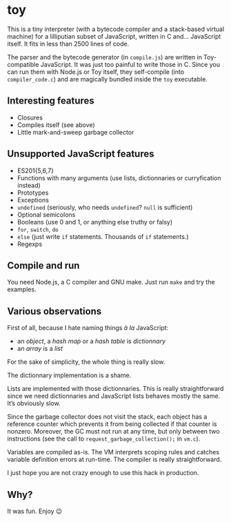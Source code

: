 # toy

This is a tiny interpreter (with a bytecode compiler and a stack-based
virtual machine) for a lilliputian subset of JavaScript, written in C
and... JavaScript itself. It fits in less than 2500 lines of code.

The parser and the bytecode generator (in `compile.js`) are written in
Toy-compatible JavaScript. It was just too painful to write those in
C.  Since you can run them with Node.js or Toy itself, they
self-compile (into `compiler_code.c`) and are magically bundled inside
the `toy` executable.

## Interesting features

- Closures
- Compiles itself (see above)
- Little mark-and-sweep garbage collector

## Unsupported JavaScript features

- ES201{5,6,7}
- Functions with many arguments (use lists, dictionnaries or
  curryfication instead)
- Prototypes
- Exceptions
- `undefined` (seriously, who needs `undefined`? `null` is sufficient)
- Optional semicolons
- Booleans (use 0 and 1, or anything else truthy or falsy)
- `for`, `switch`, `do`
- `else` (just write `if` statements. Thousands of `if` statements.)
- Regexps

## Compile and run

You need Node.js, a C compiler and GNU make. Just run `make` and try
the examples.

## Various observations

First of all, because I hate naming things _à la_ JavaScript:

  - an _object_, a _hash map_ or a _hash table_ is _dictionnary_
  - an _array_ is a _list_

For the sake of simplicity, the whole thing is really slow.

The dictionnary implementation is a shame.

Lists are implemented with those dictionnaries. This is really
straightforward since we need dictionnaries and JavaScript lists
behaves mostly the same. It’s obviously slow.

Since the garbage collector does not visit the stack, each object has
a reference counter which prevents it from being collected if that
counter is nonzero. Moreover, the GC must not run at any time, but
only between two instructions (see the call to
`request_garbage_collection();` in `vm.c`).

Variables are compiled as-is. The VM interprets scoping rules and
catches variable definition errors at run-time. The compiler is really
straightforward.

I just hope you are not crazy enough to use this hack in production.

## Why?

It was fun. Enjoy :wink:
